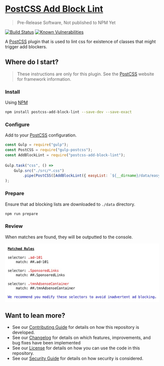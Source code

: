 # [PostCSS Add Block Lint](https://github.com/dbtedman/postcss-add-block-lint)

> Pre-Release Software, Not published to NPM Yet

[![Build Status](https://travis-ci.org/dbtedman/postcss-add-block-lint.svg?branch=master)](https://travis-ci.org/dbtedman/postcss-add-block-lint)
[![Known Vulnerabilities](https://snyk.io/test/github/dbtedman/postcss-add-block-lint/badge.svg)](https://snyk.io/test/github/dbtedman/postcss-add-block-lint)

A [PostCSS](http://postcss.org) plugin that is used to lint css for existence of classes that might trigger add blockers.

## Where do I start?

> These instructions are only for this plugin. See the [PostCSS](http://postcss.org) website for framework information.

### Install

Using [NPM](https://www.npmjs.com)

```bash
npm install postcss-add-block-lint --save-dev --save-exact
```

### Configure

Add to your [PostCSS](http://postcss.org) configuration.

```javascript
const Gulp = require("gulp");
const PostCSS = require("gulp-postcss");
const AddBlockLint = require("postcss-add-block-lint");

Gulp.task("css", () =>
    Gulp.src("./src/*.css")
        .pipe(PostCSS([AddBlockLint({ easyList: `${__dirname}/data/easylist.txt` })]))
);
```

### Prepare

Ensure that ad blocking lists are downloaded to `./data` directory.

```bash
npm run prepare
```

### Review

When matches are found, they will be outputted to the console.

![Error Display](./docs/ErrorDisplay.jpg)

## Want to lean more?

-   See our [Contributing Guide](CONTRIBUTING.md) for details on how this repository is developed.
-   See our [Changelog](CHANGELOG.md) for details on which features, improvements, and bug fixes have been implemented
-   See our [License](LICENSE.md) for details on how you can use the code in this repository.
-   See our [Security Guide](SECURITY.md) for details on how security is considered.
